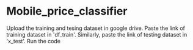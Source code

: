 # Mobile_price_classifier
Upload the training and tesing dataset in google drive.
Paste the link of training dataset in 'df_train'.
Similarly, paste the link of testing dataset in 'x_test'.
Run the code
